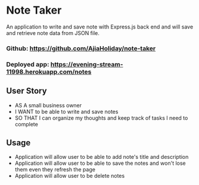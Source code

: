# Note Taker
An application to write and save note with Express.js back end and will save and retrieve note data from JSON file.

### Github: https://github.com/AjiaHoliday/note-taker
### Deployed app: https://evening-stream-11998.herokuapp.com/notes

## User Story
* AS A small business owner
* I WANT to be able to write and save notes
* SO THAT I can organize my thoughts and keep track of tasks I need to complete

## Usage
- Application will allow user to be able to add note's title and description
- Application will allow user to be able to save the notes and won't lose them even they refresh the page
- Application will allow user to be delete notes